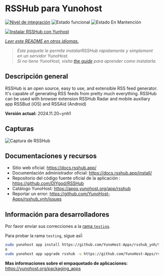 <!--
Este archivo README esta generado automaticamente<https://github.com/YunoHost/apps/tree/master/tools/readme_generator>
No se debe editar a mano.
-->

# RSSHub para Yunohost

[![Nivel de integración](https://apps.yunohost.org/badge/integration/rsshub)](https://ci-apps.yunohost.org/ci/apps/rsshub/)
![Estado funcional](https://apps.yunohost.org/badge/state/rsshub)
![Estado En Mantención](https://apps.yunohost.org/badge/maintained/rsshub)

[![Instalar RSSHub con Yunhost](https://install-app.yunohost.org/install-with-yunohost.svg)](https://install-app.yunohost.org/?app=rsshub)

*[Leer este README en otros idiomas.](./ALL_README.md)*

> *Este paquete le permite instalarRSSHub rapidamente y simplement en un servidor YunoHost.*  
> *Si no tiene YunoHost, visita [the guide](https://yunohost.org/install) para aprender como instalarla.*

## Descripción general

RSSHub is an open source, easy to use, and extensible RSS feed generator. It's capable of generating RSS feeds from pretty much everything. RSSHub can be used with browser extension RSSHub Radar and mobile auxiliary app RSSBud (iOS) and RSSAid (Android)


**Versión actual:** 2024.11.20~ynh1

## Capturas

![Captura de RSSHub](./doc/screenshots/screenshot.png)

## Documentaciones y recursos

- Sitio web oficial: <https://docs.rsshub.app/>
- Documentación administrador oficial: <https://docs.rsshub.app/install/>
- Repositorio del código fuente oficial de la aplicación : <https://github.com/DIYgod/RSSHub>
- Catálogo YunoHost: <https://apps.yunohost.org/app/rsshub>
- Reportar un error: <https://github.com/YunoHost-Apps/rsshub_ynh/issues>

## Información para desarrolladores

Por favor enviar sus correcciones a la [rama `testing`](https://github.com/YunoHost-Apps/rsshub_ynh/tree/testing).

Para probar la rama `testing`, sigue asÍ:

```bash
sudo yunohost app install https://github.com/YunoHost-Apps/rsshub_ynh/tree/testing --debug
o
sudo yunohost app upgrade rsshub -u https://github.com/YunoHost-Apps/rsshub_ynh/tree/testing --debug
```

**Mas informaciones sobre el empaquetado de aplicaciones:** <https://yunohost.org/packaging_apps>
